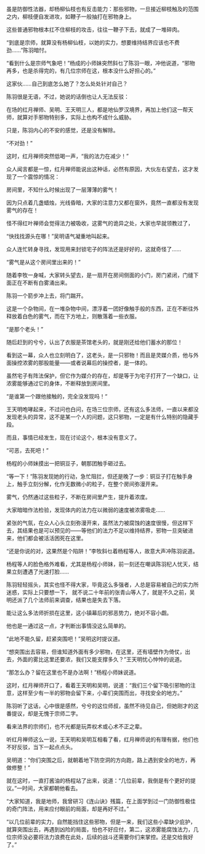 虽是防御性法器，却杨柳仙枝也有反击能力：那些邪物，一旦接近柳枝触及的范围之内，柳枝便自发进攻，如鞭子一般抽打在邪物身上。

这些普通邪物根本扛不住柳枝的攻击，往往一鞭子下去，就成了一堆碎肉。

“到底是宗师，就算没有杨柳仙枝，以她的实力，想要维持结界应该也不费劲……”陈羽暗忖。

“看到什么是宗师气象吧！”杨成的小师妹突然斜乜了陈羽一眼，冲他说道，“邪物再多，也是杀得完的，有几位宗师在这，根本没什么好担心的。”

这家伙……自己到底怎么她了？怎么处处针对自己？

陈羽很是无语，不过，她说的话倒也让人无法反驳：

在场的红月禅师、吴明、王天明三人，都是地仙罗汉境界，再加上他们这一帮天师，就算对手邪物特别多，实际上也构不成什么威胁。

只是，陈羽内心的不安的感觉，还是没有解除。

“不对劲！”

这时，红月禅师突然低喝一声，“我的法力在减少！”

众人闻言都是一惊，红月禅师能说出这种话，必然有原因，大伙左右望去，这才发现了一个震惊的情况：

房间里，不知什么时候出现了一层薄薄的雾气！

因为只点着几盏蜡烛，光线昏暗，大家的注意力又都在窗外，竟然一直都没有发现雾气的存在！

怪不得红叶禅师会觉得法力被吸收，这雾气的诡异之处，大家也早就领教过了，

“快找找源头在哪！”吴明语气凝重地叫起来。

众人连忙转身寻找，发现用来封锁宅子的阵法还是好好的，这就奇怪了……

“雾气是从这个房间里出来的！”

随着李牧一身喊，大家转头望去，是一扇开在房间侧面的小门，房门紧闭，门缝下面正在不断有白雾涌出来。

陈羽一个箭步冲上去，将门踹开。

这是一个杂物间，在一堆杂物中间，漂浮着一团好像触手般的东西，正在不断往外释放着白色的雾气，而在下方地上，则散落着一些衣服。

“是那个老头！”

随后赶到的兮兮，认出了衣服是茶馆老头的，就是刚还给他们蓄水的那位！

看到这一幕，众人也立刻明白了，这老头，是一只邪物！而且是灵媒介质，他与外面操控浓雾的那股能量——或者说幕后的操控者，是一体的。

虽然宅子有阵法保护，但它作为媒介的存在，却是等于为宅子打开了一个缺口，让浓雾能够通过它的身体，不断释放到房间里。

“是谁第一个跟他接触的，完全没发现吗！“

王天明咆哮起来，不过问也白问，在场三位宗师，还有这么多法师，一直以来都没发现老头的异常，这不是某一个人的问题，这只邪物，一定是有什么特别的隐藏手段。

而且，事情已经发生，现在讨论这个，根本没有意义了。

“可恶，去死吧！”

杨程的小师妹摸出一把铜豆子，朝那团触手砸过去。

“等一下！”陈羽发现她的行动，急忙阻拦，但还是晚了一步：铜豆子打在触手身上，触手立刻分解，化作无数微小的粒子，在整个房间弥漫开来。

雾气，仍然通过这些粒子，不断在房间里产生，提升着浓度。

大家暗暗作法检验，发现体内的法力在以微弱的速度被浓雾吸走……

紧张的气氛，在众人心头立刻弥漫开来，虽然法力被腐蚀的速度很慢，但这样下去，其结果也是可以预见的——等他们的法力不足以维持结界，邪物一旦突破进来，他们都会被活活困死在这里。

“还是你说的对，这果然是个陷阱！”李牧斜乜着杨程等人，故意大声冲陈羽说道。

杨程等人的脸色格外难看，尤其是杨程小师妹，前一刻还在嘲讽陈羽杞人忧天，结果立刻遭遇了光速打脸……

陈羽轻轻摇头，其实也怪不得大家，毕竟这么多强者，人总是容易被自己的实力所迷惑，实际上只要想一下， 就不说二十年前的张青山等人了，就是不久之前，吴明还派了几个法师前来调查，结果也是失去下落。

能让这么多法师折损在这里，这小镇幕后的邪恶势力，绝对不容小觑。

他也是一通过这一点，才判断出事情没这么简单的。

“此地不能久留，赶紧突围吧！”吴明这时提议道。

“想突围出去容易，但谁知道外面有多少邪物，在这里，还有墙壁作为倚仗，出去，外面的雾比这里还要浓，我们又能支撑多久？”王天明忧心忡忡的说道。

“那怎么办？留在这里也不是办法啊！”杨程小师妹说道。

这时，红月禅师开口了，看着王天明和吴明，说道：“我们三个留下吸引邪物的注意，这样至少有一半的邪物会留下来，小辈们突围而出，寻找安全的地方。”

陈羽听了这话，心中很是感然，兮兮的这位师叔，虽然不待见自己，但她刚才的这番提议，却是无愧于宗师二字。

看来法界的宗师们，也不光都是玩弄权术或心术不正之辈。

听红月禅师这么一说，王天明和吴明互相看了看，红月禅师说的有理有据，他们也不好反驳，当下一起点点头。

吴明道：“你们突围之后，就朝着地下防空洞的方向跑，路上遇到安全的地方，再做修整！”

就在这时，一直打酱油的杨程站了出来，说道：“几位前辈，我倒是有个更好的提议。”一时间，大家都朝他看去。

“大家知道，我是地师，我曾研习《连山诀》残篇，在上面学到过一门防御性极佳的奇门阵法，用来应付眼前的局面，却是再好不过。”

“以几位前辈的实力，自然能挡住这些邪物，但是一来，我们这些小辈缺少庇护，就算突围出去，再遇到凶险的局面，怕也不好应付，第二，这浓雾能腐蚀法力，几位宗师没必要将法力浪费在此处，后续的战斗还需要你们来掌控。还是交给我好了。”
